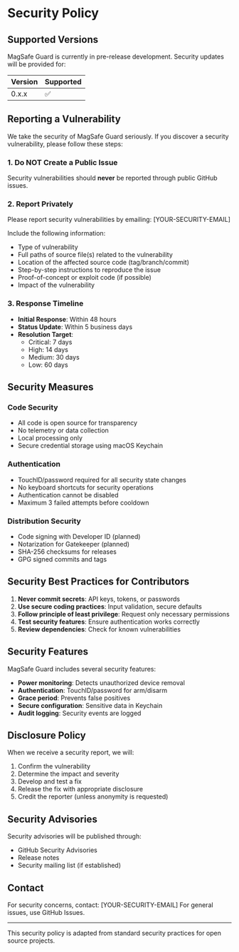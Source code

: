 # Security Policy

## Supported Versions

MagSafe Guard is currently in pre-release development. Security updates will be provided for:

| Version | Supported          |
| ------- | ------------------ |
| 0.x.x   | :white_check_mark: |

## Reporting a Vulnerability

We take the security of MagSafe Guard seriously. If you discover a security vulnerability, please follow these steps:

### 1. Do NOT Create a Public Issue

Security vulnerabilities should **never** be reported through public GitHub issues.

### 2. Report Privately

Please report security vulnerabilities by emailing: [YOUR-SECURITY-EMAIL]

Include the following information:
- Type of vulnerability
- Full paths of source file(s) related to the vulnerability
- Location of the affected source code (tag/branch/commit)
- Step-by-step instructions to reproduce the issue
- Proof-of-concept or exploit code (if possible)
- Impact of the vulnerability

### 3. Response Timeline

- **Initial Response**: Within 48 hours
- **Status Update**: Within 5 business days
- **Resolution Target**: 
  - Critical: 7 days
  - High: 14 days
  - Medium: 30 days
  - Low: 60 days

## Security Measures

### Code Security
- All code is open source for transparency
- No telemetry or data collection
- Local processing only
- Secure credential storage using macOS Keychain

### Authentication
- TouchID/password required for all security state changes
- No keyboard shortcuts for security operations
- Authentication cannot be disabled
- Maximum 3 failed attempts before cooldown

### Distribution Security
- Code signing with Developer ID (planned)
- Notarization for Gatekeeper (planned)
- SHA-256 checksums for releases
- GPG signed commits and tags

## Security Best Practices for Contributors

1. **Never commit secrets**: API keys, tokens, or passwords
2. **Use secure coding practices**: Input validation, secure defaults
3. **Follow principle of least privilege**: Request only necessary permissions
4. **Test security features**: Ensure authentication works correctly
5. **Review dependencies**: Check for known vulnerabilities

## Security Features

MagSafe Guard includes several security features:

- **Power monitoring**: Detects unauthorized device removal
- **Authentication**: TouchID/password for arm/disarm
- **Grace period**: Prevents false positives
- **Secure configuration**: Sensitive data in Keychain
- **Audit logging**: Security events are logged

## Disclosure Policy

When we receive a security report, we will:

1. Confirm the vulnerability
2. Determine the impact and severity
3. Develop and test a fix
4. Release the fix with appropriate disclosure
5. Credit the reporter (unless anonymity is requested)

## Security Advisories

Security advisories will be published through:
- GitHub Security Advisories
- Release notes
- Security mailing list (if established)

## Contact

For security concerns, contact: [YOUR-SECURITY-EMAIL]
For general issues, use GitHub Issues.

---

This security policy is adapted from standard security practices for open source projects.